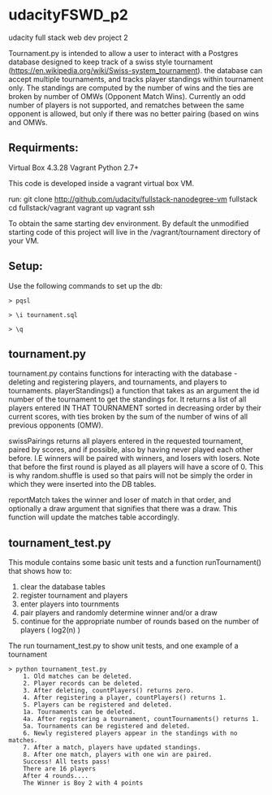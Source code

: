 # udacityFSWD_p2
udacity full stack web dev project 2

Tournament.py is intended to allow a user to interact with a Postgres database designed to
keep track of a swiss style tournament (https://en.wikipedia.org/wiki/Swiss-system_tournament).
the database can accept multiple tournaments, and tracks player standings within tournament only.
The standings are computed by the number of wins and the ties are broken by number of OMWs (Opponent Match Wins).
Currently an odd number of players is not supported, and rematches between the same opponent is allowed,
but only if there was no better pairing (based on wins and OMWs.


Requirments:
------------
Virtual Box 4.3.28
Vagrant
Python 2.7+

This code is developed inside a vagrant virtual box VM.

run:
git clone http://github.com/udacity/fullstack-nanodegree-vm fullstack
cd fullstack/vagrant
vagrant up
vagrant ssh 

To obtain the same starting dev environment. 
By default the unmodified starting code of this project will live in the /vagrant/tournament directory of your VM.


Setup:
------
Use the following commands to set up the db:
```
> pqsl

> \i tournament.sql

> \q
```
tournament.py
-------------
tournament.py contains functions for interacting with the database - deleting and registering
players, and tournaments, and players to tournaments.
playerStandings() a function that takes as an argument the id number of the tournament to get the standings for.
It returns a list of all players entered IN THAT TOURNAMENT sorted in decreasing order by their current scores,
with ties broken by the sum of the number of wins
of all previous opponents (OMW).

swissPairings returns all players entered in the requested tournament, paired by scores, and if possible, also by having
never played each other before. I.E winners will be paired with winners, and losers with losers. Note that before the first
round is played as all players will have a score of 0. This is why random.shuffle is used so that pairs will not be simply the
order in which they were inserted into the DB tables.

reportMatch takes the winner and loser of match in that order, and optionally a draw argument that signifies that there was a draw.
This function will update the matches table accordingly.

tournament_test.py
------------------
This module contains some basic unit tests and a function runTournament() that shows how to:
1) clear the database tables
2) register tournament and players
3) enter players into tournments
4) pair players and randomly determine winner and/or a draw
5) continue for the appropriate number of rounds based on the number of players ( log2(n) )

The run tournament_test.py to show unit tests, and one example of a tournament
```
> python tournament_test.py
    1. Old matches can be deleted.
    2. Player records can be deleted.
    3. After deleting, countPlayers() returns zero.
    4. After registering a player, countPlayers() returns 1.
    5. Players can be registered and deleted.
    1a. Tournaments can be deleted.
    4a. After registering a tournament, countTournaments() returns 1.
    5a. Tournaments can be registered and deleted.
    6. Newly registered players appear in the standings with no matches.
    7. After a match, players have updated standings.
    8. After one match, players with one win are paired.
    Success! All tests pass!
    There are 16 players
    After 4 rounds....
    The Winner is Boy 2 with 4 points
```






